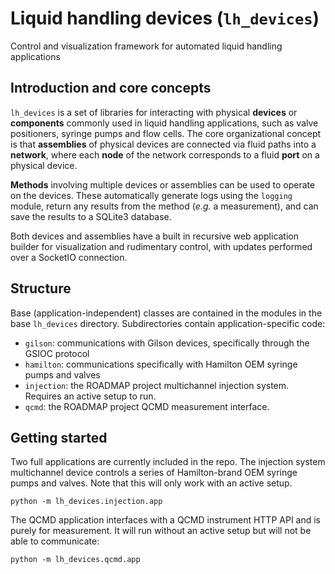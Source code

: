 # Liquid handling devices (`lh_devices`)
Control and visualization framework for automated liquid handling applications

## Introduction and core concepts
`lh_devices` is a set of libraries for interacting with physical **devices** or **components** commonly used in liquid handling applications, such as valve positioners, syringe pumps and flow cells. The core organizational concept is that **assemblies** of physical devices are connected via fluid paths into a **network**, where each **node** of the network corresponds to a fluid **port** on a physical device.

**Methods** involving multiple devices or assemblies can be used to operate on the devices. These automatically generate logs using the `logging` module, return any results from the method (*e.g.* a measurement), and can save the results to a SQLite3 database.

Both devices and assemblies have a built in recursive web application builder for visualization and rudimentary control, with updates performed over a SocketIO connection.

## Structure
Base (application-independent) classes are contained in the modules in the base `lh_devices` directory. Subdirectories contain application-specific code:

* `gilson`: communications with Gilson devices, specifically through the GSIOC protocol
* `hamilton`: communications specifically with Hamilton OEM syringe pumps and valves
* `injection`: the ROADMAP project multichannel injection system. Requires an active setup to run.
* `qcmd`: the ROADMAP project QCMD measurement interface.

## Getting started
Two full applications are currently included in the repo. The injection system multichannel device controls a series of Hamilton-brand OEM syringe pumps and valves. Note that this will only work with an active setup.

`python -m lh_devices.injection.app`

The QCMD application interfaces with a QCMD instrument HTTP API and is purely for measurement. It will run without an active setup but will not be able to communicate:

`python -m lh_devices.qcmd.app`

